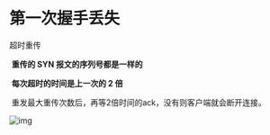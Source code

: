 # 第一次握手丢失

超时重传

​	**重传的 SYN 报文的序列号都是一样的**

​	**每次超时的时间是上一次的 2 倍**

​	重发最大重传次数后，再等2倍时间的ack，没有则客户端就会断开连接。

![img](https://cdn.jsdelivr.net/gh/sword4869/pic1@main/images202406162248490.png)